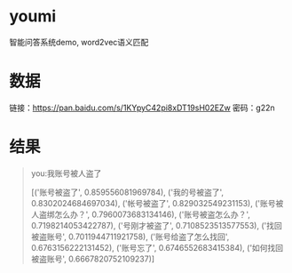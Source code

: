 # youmi
智能问答系统demo, word2vec语义匹配

# 数据
链接：https://pan.baidu.com/s/1KYpyC42pi8xDT19sH02EZw 密码：g22n

# 结果
>you:我账号被人盗了
>
>[('账号被盗了', 0.859556081969784), ('我的号被盗了', 0.8302024684697034), ('帐号被盗了', 0.829032549231153), ('账号被人盗绑怎么办？', 0.7960073683134146), ('账号被盗怎么办？', 0.7198214053422787), ('号刚才被盗了', 0.7108523513577553), ('找回被盗账号', 0.7011944711921758), ('账号给盗了怎么找回', 0.6763156222131452), ('账号忘了', 0.6746552683415384), ('如何找回被盗账号', 0.6667820752109237)]

